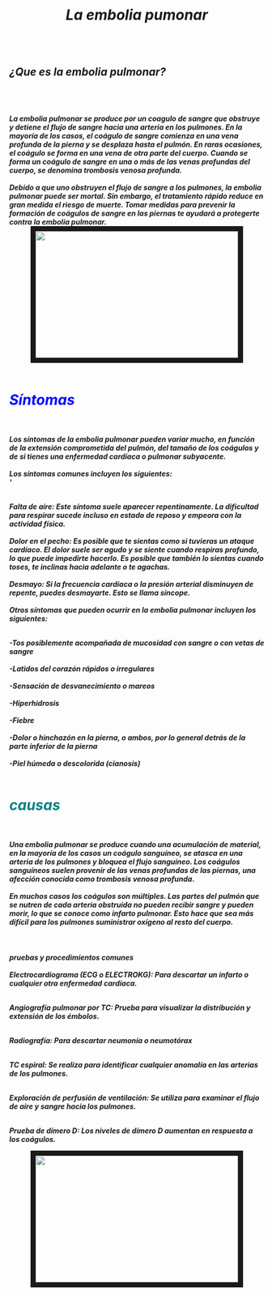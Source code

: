 <HTML> 

<h1><em><pre><FONT COLOR="PURPLE"><MARQUEE>¡¡¡¡BIENVENIDOS!!!!</MARQUEE></FONT></pre></em></h1>
<center><br><h1><i>La embolia pumonar</i></h1></br></center>
<br><i><h2>¿Que es la embolia pulmonar?</h2></i></br>
<br><i><h4>La embolia pulmonar se produce por un coagulo de sangre que obstruye y detiene el flujo de sangre hacia una arteria en los pulmones. En la mayoría de los casos, el coágulo de sangre comienza en una vena profunda de la pierna y se desplaza hasta el pulmón. En raras ocasiones, el coágulo se forma en una vena de otra parte del cuerpo. Cuando se forma un coágulo de sangre en una o más de las venas profundas del cuerpo, se denomina trombosis venosa profunda.</br>
<br>Debido a que uno obstruyen el flujo de sangre a los pulmones, la embolia pulmonar puede ser mortal. Sin embargo, el tratamiento rápido reduce en gran medida el riesgo de muerte. Tomar medidas para prevenir la formación de coágulos de sangre en las piernas te ayudará a protegerte contra la embolia pulmonar.</br>
<center><img src="https://th.bing.com/th/id/OIP.dArObPLbNMsSAX2bLbadfgHaEo?pid=ImgDet&rs=1" border="10px" height="250px" width="400px"></center>
<font color=blue><br><h1>Síntomas</h1></br></font>
<br>Los síntomas de la embolia pulmonar pueden variar mucho, en función de la extensión comprometida del pulmón, del tamaño de los coágulos y de si tienes una enfermedad cardíaca o pulmonar subyacente.</br>
<br>Los síntomas comunes incluyen los siguientes:</br>'

<br><b>Falta de aire:</b> Este síntoma suele aparecer repentinamente. La dificultad para respirar sucede incluso en estado de reposo y empeora con la actividad física.</br>
<br><b>Dolor en el pecho:</b> Es posible que te sientas como si tuvieras un ataque cardíaco. El dolor suele ser agudo y se siente cuando respiras profundo, lo que puede impedirte hacerlo. Es posible que también lo sientas cuando toses, te inclinas hacia adelante o te agachas.</br>
<br><b>Desmayo:</b> Si la frecuencia cardíaca o la presión arterial disminuyen de repente, puedes desmayarte. Esto se llama síncope.</br>
<br>Otros síntomas que pueden ocurrir en la embolia pulmonar incluyen los siguientes:</br>
<body background img="https://allmyfamilycare.com/wp-content/uploads/sites/24/2018/10/cfarmafoto323434_1100-820x510.jpg"></body>
<br>-Tos posiblemente acompañada de mucosidad con sangre o con vetas de sangre</br>
<br>-Latidos del corazón rápidos o irregulares</br>
<br>-Sensación de desvanecimiento o mareos</br>
<br>-Hiperhidrosis</br>
<br>-Fiebre</br>
<br>-Dolor o hinchazón en la pierna, o ambos, por lo general detrás de la parte inferior de la pierna</br>
<br>-Piel húmeda o descolorida (cianosis)</br>
<br><font color="teal"><h1>causas</h1></font></br>
<br>Una embolia pulmonar se produce cuando una acumulación de material, en la mayoría de los casos un coágulo sanguíneo, se atasca en una arteria de los pulmones y bloquea el flujo sanguíneo. Los coágulos sanguíneos suelen provenir de las venas profundas de las piernas, una afección conocida como trombosis venosa profunda.</br>
<i><strong>
<br>En muchos casos los coágulos son múltiples. Las partes del pulmón que se nutren de cada arteria obstruida no pueden recibir sangre y pueden morir, lo que se conoce como infarto pulmonar. Esto hace que sea más difícil para los pulmones suministrar oxígeno al resto del cuerpo.</h4></i></br>
<br>pruebas y procedimientos comunes</br>
<br>Electrocardiograma (ECG o ELECTROKG): Para descartar un infarto o cualquier otra enfermedad cardíaca.</br>

<br>Angiografía pulmonar por TC: Prueba para visualizar la distribución y extensión de los émbolos.</br>

<br>Radiografía: Para descartar neumonía o neumotórax</br>

<br>TC espiral: Se realiza para identificar cualquier anomalía en las arterias de los pulmones.</br>

<br>Exploración de perfusión de ventilación: Se utiliza para examinar el flujo de aire y sangre hacia los pulmones.</br>

<br>Prueba de dímero D: Los niveles de dímero D aumentan en respuesta a los coágulos.</br>
</i></strong>
<center><img src="https://th.bing.com/th/id/R.698889e3e6fdc98a8d41aa791d03ff3d?rik=F9lTP%2bYbkyYXsA&pid=ImgRaw&r=0&sres=1&sresct=1" border="10px" height="250px" width="400px"></img></center>

</HTML> 
